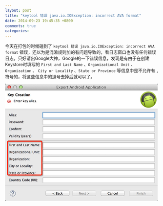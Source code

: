 ```yaml
---
layout: post
title: "keytool 错误 java.io.IOException: incorrect AVA format"
date: 2014-09-23 19:45:35 +0800
comments: true
categories: 
---
```


今天在打包的时候碰到了 `keytool 错误 java.io.IOException: incorrect AVA format` 错误，还以为是混淆规则加的有问题导致的，看日志窗口也没有任何错误日志，只好请出Google大神，Google的一下错误信息，发现是有由于在创建Keystore时填写的 `First and Last Name` 、`Organizational Unit` 、`Organization` 、 `City or Locality` 、`State or Province` 等信息中是不允许有 `,` 符号的，将这些信息中的逗号去掉后就可以了。

![image](/images/notes_images/incorrect-AVA-format-error.png "incorrect AVA format Error")